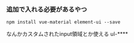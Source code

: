 ### 追加で入れる必要があるやつ
```
npm install vue-material element-ui --save
```
なんかカスタムされたinput領域とか使える ul-****
